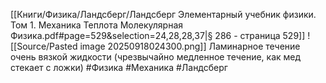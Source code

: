 [[Книги/Физика/Ландсберг/Ландсберг Элементарный учебник физики. Том 1. Механика Теплота Молекулярная Физика.pdf#page=529&selection=24,28,28,37|§ 286 - страница 529]]
![[Source/Pasted image 20250918024300.png]]
Ламинарное течение очень вязкой жидкости (чрезвычайно медленное течение, как мед стекает с ложки)
#Физика #Механика #Ландсберг 
